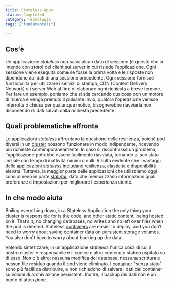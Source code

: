 ```yaml
---
title: Stateless Apps
status: Completed
category: Tecnologia
tags: ["fundamentals"]

---
```


## Cos'è

Un'applicazione _stateless_ non salva alcun dato di sessione (è questo che si intende con _stato_) del client sul server in cui risiede l'applicazione.
Ogni sessione viene eseguita come se fosse la prima volta e le risposte non dipendono dai dati di una sessione precedente. Ogni sessione
fornisce funzionalità per utilizzare i servizi di stampa, CDN (Content Delivery Network) o i server Web
al fine di elaborare ogni richiesta a breve termine.
Per fare un esempio, poniamo che si stia cercando qualcosa con un motore di ricerca e venga premuto il pulsante Invio, qualora l'operazione venisse interrotta o chiusa per qualunque motivo, bisognerebbe riavviarla non disponendo di dati salvati dalla richiesta precedente.

## Quali problematiche affronta

Le applicazioni _stateless_ affrontano la questione della resilienza,
poiché pod diversi in un [cluster](/it/cluster/) possono funzionare in modo indipendente,
ricevendo più richieste contemporaneamente.
In caso si riscontrasse un problema, l'applicazione potrebbe essere facilmente riavviata, tornando al suo stato iniziale con tempi di inattività minimi o nulli.
Risulta evidente che i vantaggi delle applicazioni _stateless_ includano resilienza, elasticità e disponibilità elevata.
Tuttavia, la maggior parte delle applicazioni che utilizziamo oggi sono almeno in parte [_stateful_](/it/stateful-apps/),
dato che memorizzano informazioni quali preferenze e impostazioni per migliorare l'esperienza utente.

## In che modo aiuta

Boiling everything down, in a Stateless Application the only thing your cluster is responsible for is 
the code, and other static content, being hosted on it. 
That’s it, no changing databases, no writes and no left over files when the pod is deleted. 
Stateless [containers](/container/) are easier to deploy, 
and you don’t need to worry about saving container data on persistent storage volumes. 
You also don't have to worry about backing up the data.

Volendo sintetizzare, in un'applicazione _stateless_ l'unica cosa di cui il nostro cluster è responsabile è
il codice e altro contenuto statico ospitato su di esso.
Non c'è altro: nessuna modifica dei database, nessuna scrittura e nessun file residuo quando il pod viene eliminato.
I [container](/it/container/) "senza stato" sono più facili da distribuire,
e non richiedono di salvare i dati del container su volumi di archiviazione persistenti.
Inoltre, il backup dei dati non è un punto di attenzione.
